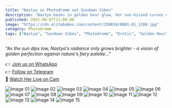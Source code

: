 ```yaml
---
title: "Nastya in Photodromm set Sundown Vibes"
description: "Nastya basks in golden hour glow, her sun-kissed curves melting into breathtaking sunset hues in this warm, sensual photoset."
published: 2025-08-07T11:00:00
image: "https://cdn.elitebabes.com/content/250659/0001-01_1200.jpg"
category: Photodromm
tags: ["Nastya", "Sundown Vibes", "Photodromm", "Erotic", "Golden Hour", "Outdoor"]
---
```


*"As the sun dips low, Nastya's radiance only grows brighter - a vision of golden perfection against nature's fiery palette..."*

👉 [Join us on WhatsApp](https://redirecting-kappa.vercel.app/)  
👉 [Follow on Telegram](https://redirecting-kappa.vercel.app/)  
🔞 [Watch Her Live on Cam](https://redirecting-kappa.vercel.app/)  

![Image 01](https://cdn.elitebabes.com/content/250659/0001-01_1200.jpg)
![Image 02](https://cdn.elitebabes.com/content/250659/0001-02_1200.jpg)
![Image 03](https://cdn.elitebabes.com/content/250659/0001-03_1200.jpg)
![Image 04](https://cdn.elitebabes.com/content/250659/0001-04_1200.jpg)
![Image 05](https://cdn.elitebabes.com/content/250659/0001-05_1200.jpg)
![Image 06](https://cdn.elitebabes.com/content/250659/0001-06_1200.jpg)
![Image 07](https://cdn.elitebabes.com/content/250659/0001-07_1200.jpg)
![Image 08](https://cdn.elitebabes.com/content/250659/0001-08_1200.jpg)
![Image 09](https://cdn.elitebabes.com/content/250659/0001-09_1200.jpg)
![Image 10](https://cdn.elitebabes.com/content/250659/0001-10_1200.jpg)
![Image 11](https://cdn.elitebabes.com/content/250659/0001-11_1200.jpg)
![Image 12](https://cdn.elitebabes.com/content/250659/0001-12_1200.jpg)
![Image 13](https://cdn.elitebabes.com/content/250659/0001-13_1200.jpg)
![Image 14](https://cdn.elitebabes.com/content/250659/0001-14_1200.jpg)
![Image 15](https://cdn.elitebabes.com/content/250659/0001-15_1200.jpg)